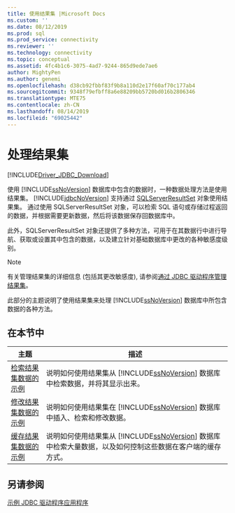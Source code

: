 ```yaml
---
title: 使用结果集 |Microsoft Docs
ms.custom: ''
ms.date: 08/12/2019
ms.prod: sql
ms.prod_service: connectivity
ms.reviewer: ''
ms.technology: connectivity
ms.topic: conceptual
ms.assetid: 4fc4b1c6-3075-4ad7-9244-865d9ede7ae6
author: MightyPen
ms.author: genemi
ms.openlocfilehash: d38cb92fbbf83f9b8a110d2e17f60af70c177ab4
ms.sourcegitcommit: 9348f79efbff8a6e88209bb5720bd016b2806346
ms.translationtype: MTE75
ms.contentlocale: zh-CN
ms.lasthandoff: 08/14/2019
ms.locfileid: "69025442"
---
```

# <a name="working-with-result-sets"></a>处理结果集

[!INCLUDE[Driver_JDBC_Download](../../includes/driver_jdbc_download.md)]

使用 [!INCLUDE[ssNoVersion](../../includes/ssnoversion-md.md)] 数据库中包含的数据时，一种数据处理方法是使用结果集。 [!INCLUDE[jdbcNoVersion](../../includes/jdbcnoversion_md.md)] 支持通过 [SQLServerResultSet](../../connect/jdbc/reference/sqlserverresultset-class.md) 对象使用结果集。 通过使用 SQLServerResultSet 对象，可以检索 SQL 语句或存储过程返回的数据，并根据需要更新数据，然后将该数据保存回数据库中。  
  
此外，SQLServerResultSet 对象还提供了多种方法，可用于在其数据行中进行导航、获取或设置其中包含的数据，以及建立针对基础数据库中更改的各种敏感度级别。  
  
> [!NOTE]  
> 有关管理结果集的详细信息 (包括其更改敏感度), 请参阅[通过 JDBC 驱动程序管理结果集](../../connect/jdbc/managing-result-sets-with-the-jdbc-driver.md)。  
  
此部分的主题说明了使用结果集来处理 [!INCLUDE[ssNoVersion](../../includes/ssnoversion-md.md)] 数据库中所包含数据的各种方法。  
  
## <a name="in-this-section"></a>在本节中  
  
| 主题                                                                                        | 描述                                                                                                                                                                                          |
| -------------------------------------------------------------------------------------------- | ---------------------------------------------------------------------------------------------------------------------------------------------------------------------------------------------------- |
| [检索结果集数据的示例](../../connect/jdbc/retrieving-result-set-data-sample.md) | 说明如何使用结果集从 [!INCLUDE[ssNoVersion](../../includes/ssnoversion-md.md)] 数据库中检索数据，并将其显示出来。                                                         |
| [修改结果集数据的示例](../../connect/jdbc/modifying-result-set-data-sample.md)   | 说明如何使用结果集在 [!INCLUDE[ssNoVersion](../../includes/ssnoversion-md.md)] 数据库中插入、检索和修改数据。                                                      |
| [缓存结果集数据的示例](../../connect/jdbc/caching-result-set-data-sample.md)       | 说明如何使用结果集从 [!INCLUDE[ssNoVersion](../../includes/ssnoversion-md.md)] 数据库中检索大量数据，以及如何控制这些数据在客户端的缓存方式。 |
  
## <a name="see-also"></a>另请参阅

 [示例 JDBC 驱动程序应用程序](../../connect/jdbc/sample-jdbc-driver-applications.md)  
  
